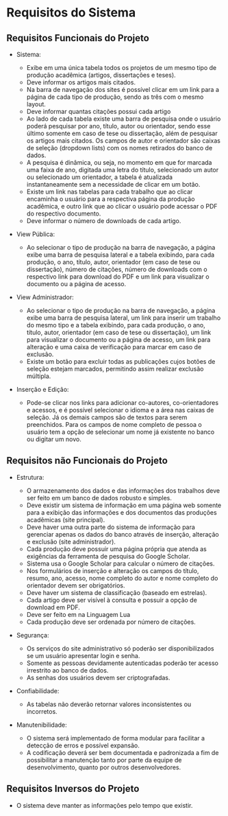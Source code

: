 # Requisitos do Sistema

## Requisitos Funcionais do Projeto
- Sistema:
  - Exibe em uma única tabela todos os projetos de um mesmo tipo de produção acadêmica (artigos, dissertações e teses). 
  -	Deve informar os artigos mais citados.
  -	Na barra de navegação dos sites é possível clicar em um link para a página de cada tipo de produção, sendo as três com o mesmo layout.
  -	Deve informar quantas citações possui cada artigo
  -	Ao lado de cada tabela existe uma barra de pesquisa onde o usuário poderá pesquisar por ano, título, autor ou orientador, sendo esse último somente em caso de tese ou dissertação, além de pesquisar os artigos mais citados. Os campos de autor e orientador são caixas de seleção (dropdown lists) com os nomes retirados do banco de dados. 
  -	A pesquisa é dinâmica, ou seja, no momento em que for marcada uma faixa de ano, digitada uma letra do título, selecionado um autor ou selecionado um orientador, a tabela é atualizada instantaneamente sem a necessidade de clicar em um botão.
  -	Existe um link nas tabelas para cada trabalho que ao clicar encaminha o usuário para a respectiva página da produção acadêmica, e outro link que ao clicar o usuário pode acessar o PDF do respectivo documento.
  -	Deve informar o número de downloads de cada artigo.


- View Pública:
  - Ao selecionar o tipo de produção na barra de navegação, a página exibe uma barra de pesquisa lateral e a tabela exibindo, para cada produção, o ano, título, autor, orientador (em caso de tese ou dissertação), número de citações, número de downloads com o respectivo link para download do PDF e um link para visualizar o documento ou a página de acesso.  

- View Administrador:
  - Ao selecionar o tipo de produção na barra de navegação, a página exibe uma barra de pesquisa lateral, um link para inserir um trabalho do mesmo tipo e a tabela exibindo, para cada produção, o ano, título, autor, orientador (em caso de tese ou dissertação), um link para visualizar o documento ou a página de acesso, um link para alteração e uma caixa de verificação para marcar em caso de exclusão.
  - Existe um botão para excluir todas as publicações cujos botões de seleção estejam marcados, permitindo assim realizar exclusão múltipla.

- Inserção e Edição:
  - Pode-se clicar nos links para adicionar co-autores, co-orientadores e acessos, e é possível selecionar o idioma e a área nas caixas de seleção. Já os demais campos são de textos para serem preenchidos. Para os campos de nome completo de pessoa o usuário tem a opção de selecionar um nome já existente no banco ou digitar um novo.


## Requisitos não Funcionais do Projeto
- Estrutura:
  - O armazenamento dos dados e das informações dos trabalhos deve ser feito em um banco de dados robusto e simples.
  - Deve existir um sistema de informação em uma página web somente para a exibição das informações e dos documentos das produções acadêmicas (site principal).
  - Deve haver uma outra parte do sistema de informação para gerenciar apenas os dados do banco através de inserção, alteração e exclusão (site administrador).
  - Cada produção deve possuir uma página própria que atenda as exigências da ferramenta de pesquisa do Google Scholar.
  - Sistema usa o  Google Scholar para calcular o número de citações.
  - Nos formulários de inserção e alteração os campos do título, resumo, ano, acesso, nome completo do autor e nome completo do orientador devem ser obrigatórios.
  - Deve haver um sistema de classificação (baseado em estrelas).
  - Cada artigo deve ser visível à consulta e possuir a opção de download em PDF.
  - Deve ser feito em na Linguagem Lua
  - Cada produção deve ser ordenada por número de citações.

- Segurança:
  - Os serviços do site administrativo só poderão ser disponibilizados se um usuário apresentar login e senha.
  - Somente as pessoas devidamente autenticadas poderão ter acesso irrestrito ao banco de dados.
  - As senhas dos usuários devem ser criptografadas.

- Confiabilidade:
  - As tabelas não deverão retornar valores inconsistentes ou incorretos.

- Manutenibilidade:
  - O sistema será implementado de forma modular para facilitar a detecção de erros e possível expansão.
  - A  codificação deverá ser bem documentada e padronizada a fim de possibilitar a manutenção tanto por parte da equipe de desenvolvimento, quanto por outros desenvolvedores. 


## Requisitos Inversos do Projeto
- O sistema deve manter as informações pelo tempo que existir.

